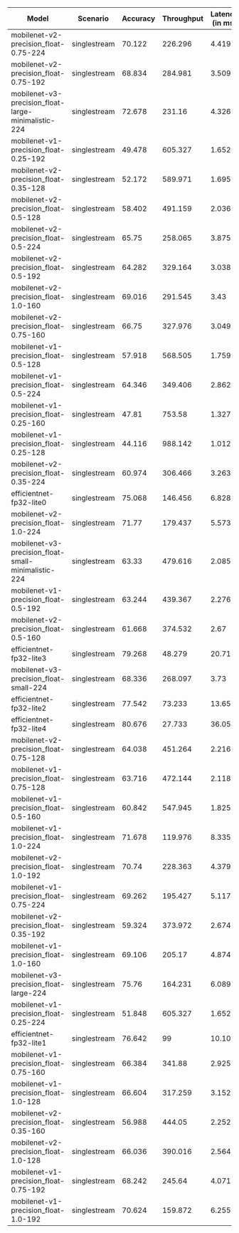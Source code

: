 | Model                                               | Scenario     |   Accuracy |   Throughput |   Latency (in ms) |
|-----------------------------------------------------|--------------|------------|--------------|-------------------|
| mobilenet-v2-precision_float-0.75-224               | singlestream |     70.122 |      226.296 |             4.419 |
| mobilenet-v2-precision_float-0.75-192               | singlestream |     68.834 |      284.981 |             3.509 |
| mobilenet-v3-precision_float-large-minimalistic-224 | singlestream |     72.678 |      231.16  |             4.326 |
| mobilenet-v1-precision_float-0.25-192               | singlestream |     49.478 |      605.327 |             1.652 |
| mobilenet-v2-precision_float-0.35-128               | singlestream |     52.172 |      589.971 |             1.695 |
| mobilenet-v2-precision_float-0.5-128                | singlestream |     58.402 |      491.159 |             2.036 |
| mobilenet-v2-precision_float-0.5-224                | singlestream |     65.75  |      258.065 |             3.875 |
| mobilenet-v2-precision_float-0.5-192                | singlestream |     64.282 |      329.164 |             3.038 |
| mobilenet-v2-precision_float-1.0-160                | singlestream |     69.016 |      291.545 |             3.43  |
| mobilenet-v2-precision_float-0.75-160               | singlestream |     66.75  |      327.976 |             3.049 |
| mobilenet-v1-precision_float-0.5-128                | singlestream |     57.918 |      568.505 |             1.759 |
| mobilenet-v1-precision_float-0.5-224                | singlestream |     64.346 |      349.406 |             2.862 |
| mobilenet-v1-precision_float-0.25-160               | singlestream |     47.81  |      753.58  |             1.327 |
| mobilenet-v1-precision_float-0.25-128               | singlestream |     44.116 |      988.142 |             1.012 |
| mobilenet-v2-precision_float-0.35-224               | singlestream |     60.974 |      306.466 |             3.263 |
| efficientnet-fp32-lite0                             | singlestream |     75.068 |      146.456 |             6.828 |
| mobilenet-v2-precision_float-1.0-224                | singlestream |     71.77  |      179.437 |             5.573 |
| mobilenet-v3-precision_float-small-minimalistic-224 | singlestream |     63.33  |      479.616 |             2.085 |
| mobilenet-v1-precision_float-0.5-192                | singlestream |     63.244 |      439.367 |             2.276 |
| mobilenet-v2-precision_float-0.5-160                | singlestream |     61.668 |      374.532 |             2.67  |
| efficientnet-fp32-lite3                             | singlestream |     79.268 |       48.279 |            20.713 |
| mobilenet-v3-precision_float-small-224              | singlestream |     68.336 |      268.097 |             3.73  |
| efficientnet-fp32-lite2                             | singlestream |     77.542 |       73.233 |            13.655 |
| efficientnet-fp32-lite4                             | singlestream |     80.676 |       27.733 |            36.058 |
| mobilenet-v2-precision_float-0.75-128               | singlestream |     64.038 |      451.264 |             2.216 |
| mobilenet-v1-precision_float-0.75-128               | singlestream |     63.716 |      472.144 |             2.118 |
| mobilenet-v1-precision_float-0.5-160                | singlestream |     60.842 |      547.945 |             1.825 |
| mobilenet-v1-precision_float-1.0-224                | singlestream |     71.678 |      119.976 |             8.335 |
| mobilenet-v2-precision_float-1.0-192                | singlestream |     70.74  |      228.363 |             4.379 |
| mobilenet-v1-precision_float-0.75-224               | singlestream |     69.262 |      195.427 |             5.117 |
| mobilenet-v2-precision_float-0.35-192               | singlestream |     59.324 |      373.972 |             2.674 |
| mobilenet-v1-precision_float-1.0-160                | singlestream |     69.106 |      205.17  |             4.874 |
| mobilenet-v3-precision_float-large-224              | singlestream |     75.76  |      164.231 |             6.089 |
| mobilenet-v1-precision_float-0.25-224               | singlestream |     51.848 |      605.327 |             1.652 |
| efficientnet-fp32-lite1                             | singlestream |     76.642 |       99     |            10.101 |
| mobilenet-v1-precision_float-0.75-160               | singlestream |     66.384 |      341.88  |             2.925 |
| mobilenet-v1-precision_float-1.0-128                | singlestream |     66.604 |      317.259 |             3.152 |
| mobilenet-v2-precision_float-0.35-160               | singlestream |     56.988 |      444.05  |             2.252 |
| mobilenet-v2-precision_float-1.0-128                | singlestream |     66.036 |      390.016 |             2.564 |
| mobilenet-v1-precision_float-0.75-192               | singlestream |     68.242 |      245.64  |             4.071 |
| mobilenet-v1-precision_float-1.0-192                | singlestream |     70.624 |      159.872 |             6.255 |